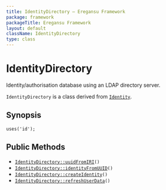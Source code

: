 ```yaml
---
title: IdentityDirectory — Eregansu Framework
package: framework
packageTitle: Eregansu Framework
layout: default
className: IdentityDirectory
type: class
---
```


# IdentityDirectory

Identity/authorisation database using an LDAP directory server.

<code>IdentityDirectory</code> is a class derived from <code><a href="Identity">Identity</a></code>.

## Synopsis

<pre><code>uses('id');
</code></pre>
## Public Methods

* <code><a href="IdentityDirectory%3A%3AuuidFromIRI">IdentityDirectory::uuidFromIRI</a>()</code>
* <code><a href="IdentityDirectory%3A%3AidentityFromUUID">IdentityDirectory::identityFromUUID</a>()</code>
* <code><a href="IdentityDirectory%3A%3AcreateIdentity">IdentityDirectory::createIdentity</a>()</code>
* <code><a href="IdentityDirectory%3A%3ArefreshUserData">IdentityDirectory::refreshUserData</a>()</code>

